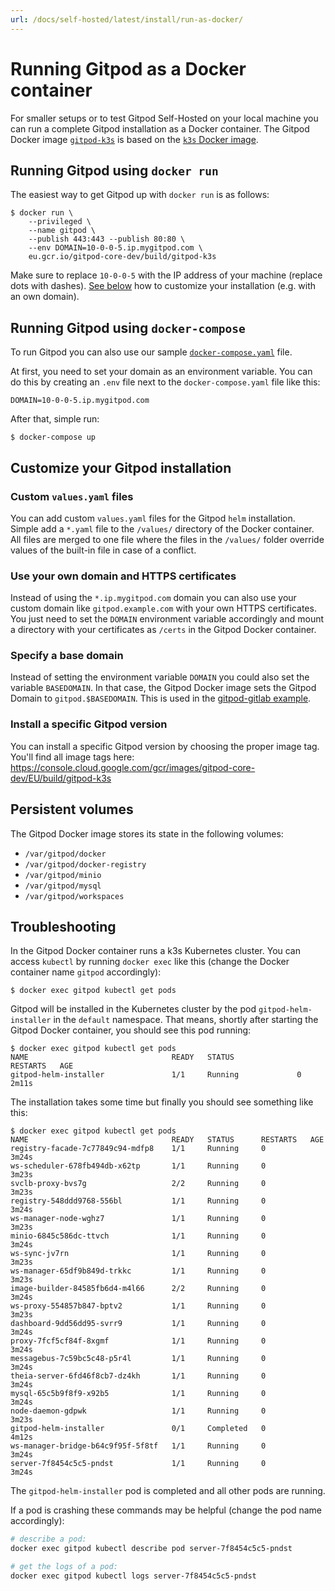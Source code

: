 ```yaml
---
url: /docs/self-hosted/latest/install/run-as-docker/
---
```


# Running Gitpod as a Docker container

For smaller setups or to test Gitpod Self-Hosted on your local machine you can run a complete Gitpod installation as a Docker container. The Gitpod Docker image [`gitpod-k3s`](https://console.cloud.google.com/gcr/images/gitpod-core-dev/EU/build/gitpod-k3s) is based on the [`k3s` Docker image](https://hub.docker.com/r/rancher/k3s).

## Running Gitpod using `docker run`

The easiest way to get Gitpod up with `docker run` is as follows:

```
$ docker run \
    --privileged \
    --name gitpod \
    --publish 443:443 --publish 80:80 \
    --env DOMAIN=10-0-0-5.ip.mygitpod.com \
    eu.gcr.io/gitpod-core-dev/build/gitpod-k3s
```

Make sure to replace `10-0-0-5` with the IP address of your machine (replace dots with dashes). [See below](#customize-your-gitpod-installation) how to customize your installation (e.g. with an own domain).

## Running Gitpod using `docker-compose`

To run Gitpod you can also use our sample [`docker-compose.yaml`](https://github.com/gitpod-io/gitpod/tree/clu/docker-k3s-docs/install/docker/examples/gitpod/docker-compose.yaml) file.

At first, you need to set your domain as an environment variable. You can do this by creating an `.env` file next to the `docker-compose.yaml` file like this:

```
DOMAIN=10-0-0-5.ip.mygitpod.com
```

After that, simple run:
```
$ docker-compose up
```

## Customize your Gitpod installation

### Custom `values.yaml` files

You can add custom `values.yaml` files for the Gitpod `helm` installation. Simple add a `*.yaml` file to the `/values/` directory of the Docker container. All files are merged to one file where the files in the `/values/` folder override values of the built-in file in case of a conflict.

### Use your own domain and HTTPS certificates

Instead of using the `*.ip.mygitpod.com` domain you can also use your custom domain like `gitpod.example.com` with your own HTTPS certificates. You just need to set the `DOMAIN` environment variable accordingly and mount a directory with your certificates as `/certs` in the Gitpod Docker container.

### Specify a base domain

Instead of setting the environment variable `DOMAIN` you could also set the variable `BASEDOMAIN`. In that case, the Gitpod Docker image sets the Gitpod Domain to `gitpod.$BASEDOMAIN`. This is used in the [gitpod-gitlab example](https://github.com/gitpod-io/gitpod/tree/clu/docker-k3s-docs/install/docker/examples/gitpod-gitlab/docker-compose.yaml).

### Install a specific Gitpod version

You can install a specific Gitpod version by choosing the proper image tag. You'll find all image tags here: https://console.cloud.google.com/gcr/images/gitpod-core-dev/EU/build/gitpod-k3s


## Persistent volumes

The Gitpod Docker image stores its state in the following volumes:

- `/var/gitpod/docker`
- `/var/gitpod/docker-registry`
- `/var/gitpod/minio`
- `/var/gitpod/mysql`
- `/var/gitpod/workspaces`


## Troubleshooting

In the Gitpod Docker container runs a k3s Kubernetes cluster. You can access `kubectl` by running `docker exec` like this (change the Docker container name `gitpod` accordingly):
```
$ docker exec gitpod kubectl get pods
```

Gitpod will be installed in the Kubernetes cluster by the pod `gitpod-helm-installer` in the `default` namespace. That means, shortly after starting the Gitpod Docker container, you should see this pod running:
```
$ docker exec gitpod kubectl get pods
NAME                                READY   STATUS              RESTARTS   AGE
gitpod-helm-installer               1/1     Running             0          2m11s
```

The installation takes some time but finally you should see something like this:
```
$ docker exec gitpod kubectl get pods
NAME                                READY   STATUS      RESTARTS   AGE
registry-facade-7c77849c94-mdfp8    1/1     Running     0          3m24s
ws-scheduler-678fb494db-x62tp       1/1     Running     0          3m23s
svclb-proxy-bvs7g                   2/2     Running     0          3m23s
registry-548ddd9768-556bl           1/1     Running     0          3m24s
ws-manager-node-wghz7               1/1     Running     0          3m23s
minio-6845c586dc-ttvch              1/1     Running     0          3m24s
ws-sync-jv7rn                       1/1     Running     0          3m23s
ws-manager-65df9b849d-trkkc         1/1     Running     0          3m23s
image-builder-84585fb6d4-m4l66      2/2     Running     0          3m24s
ws-proxy-554857b847-bptv2           1/1     Running     0          3m23s
dashboard-9dd56dd95-svrr9           1/1     Running     0          3m24s
proxy-7fcf5cf84f-8xgmf              1/1     Running     0          3m24s
messagebus-7c59bc5c48-p5r4l         1/1     Running     0          3m24s
theia-server-6fd46f8cb7-dz4kh       1/1     Running     0          3m24s
mysql-65c5b9f8f9-x92b5              1/1     Running     0          3m24s
node-daemon-gdpwk                   1/1     Running     0          3m23s
gitpod-helm-installer               0/1     Completed   0          4m12s
ws-manager-bridge-b64c9f95f-5f8tf   1/1     Running     0          3m24s
server-7f8454c5c5-pndst             1/1     Running     0          3m24s
```
The `gitpod-helm-installer` pod is completed and all other pods are running.

If a pod is crashing these commands may be helpful (change the pod name accordingly):
```bash
# describe a pod:
docker exec gitpod kubectl describe pod server-7f8454c5c5-pndst

# get the logs of a pod:
docker exec gitpod kubectl logs server-7f8454c5c5-pndst
```
